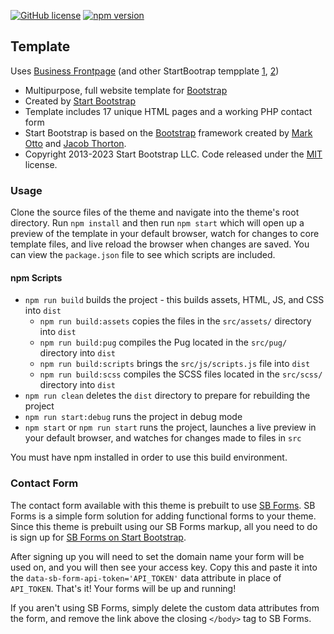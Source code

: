 [![GitHub license](https://img.shields.io/badge/license-MIT-blue.svg)](https://raw.githubusercontent.com/StartBootstrap/startbootstrap-modern-business/master/LICENSE)
[![npm version](https://img.shields.io/npm/v/startbootstrap-modern-business.svg)](https://www.npmjs.com/package/startbootstrap-modern-business)

## Template

Uses [Business Frontpage](https://startbootstrap.com/template/business-frontpage) (and other StartBootrap tempplate [1](https://github.com/startbootstrap/startbootstrap-shop-homepage), [2](https://github.com/startbootstrap/startbootstrap-shop-item))
- Multipurpose, full website template for [Bootstrap](https://getbootstrap.com/) 
- Created by [Start Bootstrap](https://startbootstrap.com/)
- Template includes 17 unique HTML pages and a working PHP contact form
- Start Bootstrap is based on the [Bootstrap](https://getbootstrap.com/) framework created by [Mark Otto](https://twitter.com/mdo) and [Jacob Thorton](https://twitter.com/fat).
- Copyright 2013-2023 Start Bootstrap LLC. Code released under the [MIT](https://github.com/StartBootstrap/startbootstrap-modern-business/blob/master/LICENSE) license.

### Usage

Clone the source files of the theme and navigate into the theme's root directory. Run `npm install` and then run `npm start` which will open up a preview of the template in your default browser, watch for changes to core template files, and live reload the browser when changes are saved. You can view the `package.json` file to see which scripts are included.

#### npm Scripts

* `npm run build` builds the project - this builds assets, HTML, JS, and CSS into `dist`
  * `npm run build:assets` copies the files in the `src/assets/` directory into `dist`
  * `npm run build:pug` compiles the Pug located in the `src/pug/` directory into `dist`
  * `npm run build:scripts` brings the `src/js/scripts.js` file into `dist`
  * `npm run build:scss` compiles the SCSS files located in the `src/scss/` directory into `dist`
* `npm run clean` deletes the `dist` directory to prepare for rebuilding the project
* `npm run start:debug` runs the project in debug mode
* `npm start` or `npm run start` runs the project, launches a live preview in your default browser, and watches for changes made to files in `src`

You must have npm installed in order to use this build environment.

### Contact Form

The contact form available with this theme is prebuilt to use [SB Forms](https://startbootstrap.com/solution/contact-forms).
SB Forms is a simple form solution for adding functional forms to your theme. Since this theme is prebuilt using our
SB Forms markup, all you need to do is sign up for [SB Forms on Start Bootstrap](https://startbootstrap.com/solution/contact-forms).

After signing up you will need to set the domain name your form will be used on, and you will then see your
access key. Copy this and paste it into the `data-sb-form-api-token='API_TOKEN'` data attribute in place of
`API_TOKEN`. That's it! Your forms will be up and running!

If you aren't using SB Forms, simply delete the custom data attributes from the form, and remove the link above the
closing `</body>` tag to SB Forms.
